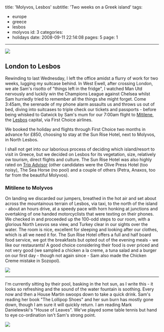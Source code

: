 title: 'Molyvos, Lesbos'
subtitle: 'Two weeks on a Greek island'
tags:
  - europe
  - greece
  - lesbos
  - molyvos
id: 3
categories:
  - holidays
date: 2008-09-11 22:14:08
pages: 5
page: 1
---

<!-- As with our trip to Sozopol, Bulgaria, I'm taking a quick moment out of a few days to recant our recent tails. Those lucky enough to find this rare and valuable hard copy will note the delightful [Molyvos](http://en.wikipedia.org/wiki/Molyvos) image on the front of this book. -->

[![](http://host.trivialbeing.org/up/small/molyvos-harbour.JPG)](http://host.trivialbeing.org/up/molyvos-harbour.JPG)

## London to Lesbos

Rewinding to last Wednesday, I left the office amidst a flurry of work for two weeks, lugging my suitcase behind. In West Ewell, after crossing London, we ate Sam's risotto of "things left in the fridge", I watched Man Utd nervously and luckily win the Champions League against Chelsea whilst Sam hurriedly tried to remember all the things she might forget. Come 3:45am, the serenade of my phone alarm assaults us and throws us out of bed, diving into suitcases to triple check our tickets and passports - before being whisked to Gatwick by Sam's mum for our 7:00am flight to [Mitilene](http://en.wikipedia.org/wiki/Mitilene), the [Lesbos](http://en.wikipedia.org/wiki/Lesbos) capital, via First Choice airlines.

We booked the holiday and flights through First Choice two months in advance for £850, choosing to stay at the Sun Rise Hotel, next to Molyvos, in North Lesbos.

I shall not get into our laborious process of deciding which island/resort to visit in Greece, but we decided on Lesbos for its vegetation, size, relatively ow tourism, direct flights and culture. The Sun Rise Hotel was also highly rated on [Trip Advisor](http://www.tripadvisor.com/Hotels-g189479-Lesbos_Northeast_Aegean_Islands-Hotels.html) (other candidates were the Olive Press Hotel (too noisy), The Sea Horse (no pool) and a couple of others (Petra, Anaxos, too far from the beautiful Molyvos).

### Mitilene to Molyvos

On landing we discarded our jumpers, breathed in the hot air and set about across the mountainous terrain of Lesbos, via taxi, to the north of the island - about an hours drive, at a speedy pace with horn honking at junctions and overtaking of one handed motorcyclists that were texting on their phones. We checked in and proceeded up the 100-odd steps to our room, with a glorious North Lesvos sea view, and Turkey clear in our sights over the water. The room is nice, excellent for sleeping and looking after our clothes, which is all we need it for. The Sun Rise Hotel offers a full and half board food service, we got the breakfasts but opted out of the evening meals - we like our restaurants! A good choice considering their food is over priced and not very good (we sampled a chicken a la creme, a tuna salad and a burger on our first day - though not again since - Sam also made the Chicken Creme mistake in Sozopol).

[![](http://host.trivialbeing.org/up/small/greece-sun-rise-hotel-room.JPG)](http://host.trivialbeing.org/up/greece-sun-rise-hotel-room.JPG)

---

I'm currently sitting by their pool, basking in the hot sun, as I write this - it looks so refreshing and the sound of the water fountain is soothing. Every now and then a House Martin swoops down to take a quick drink. Sam's reading her book "The Lollipop Shoes" and her sun burn has mostly gone down, though I am sure it will quickly return. I am reading Mark Danielewski's "House of Leaves". We've played some table tennis but hand to eye co-ordination isn't Sam's strong point.

[![](http://host.trivialbeing.org/up/small/greece-sun-rise-hotel-pool.JPG)](http://host.trivialbeing.org/up/greece-sun-rise-hotel-pool.JPG)
